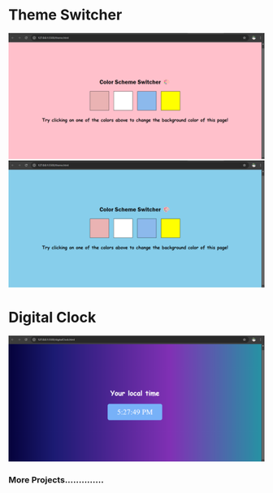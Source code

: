 # Theme Switcher

![image](./Images/themeSwitch.png)
![image](./Images/themeSwitch2.png)

# Digital Clock 
![image](./Images/digitalClock.png)

### More Projects.............. 



